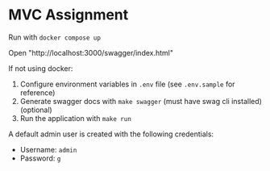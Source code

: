 # MVC Assignment

Run with `docker compose up`

Open "http://localhost:3000/swagger/index.html"

If not using docker:
1. Configure environment variables in `.env` file (see `.env.sample` for reference)
2. Generate swagger docs with `make swagger` (must have swag cli installed) (optional)
3. Run the application with `make run`

A default admin user is created with the following credentials:
- Username: `admin`
- Password: `g`